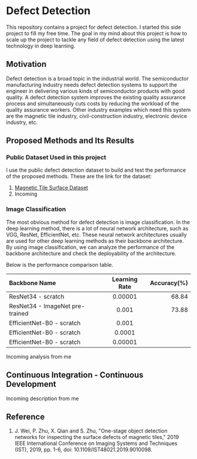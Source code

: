 # Defect Detection
This repository contains a project for defect detection. I started this side project to fill my free time. The goal in my mind about this project is how to scale up the project to tackle any field of defect detection using the latest technology in deep learning. 

## Motivation
Defect detection is a broad topic in the industrial world. The semiconductor manufacturing industry needs defect detection systems to support the engineer in delivering various kinds of semiconductor products with good quality. A defect detection system improves the existing quality assurance process and simultaneously cuts costs by reducing the workload of the quality assurance workers. Other industry examples which need this system are the magnetic tile industry, civil-construction industry, electronic device industry, etc. 

## Proposed Methods and Its Results
### Public Dataset Used in this project
I use the public defect detection dataset to build and test the performance of the proposed methods. These are the link for the dataset:
1. [Magnetic Tile Surface Dataset](https://github.com/abin24/Magnetic-tile-defect-datasets.)
2. Incoming
### Image Classification
The most obvious method for defect detection is image classification. In the deep learning method, there is a lot of neural network architecture, such as VGG, ResNet, EfficientNet, etc. These neural network architectures usually are used for other deep learning methods as their backbone architecture. By using image classification, we can analyze the performance of the backbone architecture and check the deployability of the architecture.

Below is the performance comparison table.

| Backbone Name | Learning Rate | Accuracy(%) |
| :------------ |:---------------:| -----:|
| ResNet34 - scratch | 0.00001 | 68.84 |
| ResNet34 - ImageNet pre-trained | 0.001 | 73.88 |
| EfficientNet-B0 - scratch | 0.001 |  |
| EfficientNet-B0 - scratch | 0.0001 |  |
| EfficientNet-B0 - scratch | 0.00001 |  |

Incoming analysis from me

## Continuous Integration - Continuous Development

Incoming description from me

## Reference
1. J. Wei, P. Zhu, X. Qian and S. Zhu, "One-stage object detection networks for inspecting the surface defects of magnetic tiles," 2019 IEEE International Conference on Imaging Systems and Techniques (IST), 2019, pp. 1-6, doi: 10.1109/IST48021.2019.9010098.